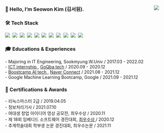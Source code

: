 <h3> 👋 Hello, I’m <b>Seowon Kim (김서원)</b>.
   <a href="https://hits.seeyoufarm.com"><img align="right" src="https://hits.seeyoufarm.com/api/count/incr/badge.svg?url=https%3A%2F%2Fgithub.com%2Fswkim-sm&count_bg=%2379C83D&title_bg=%23555555&icon=&icon_color=%23E7E7E7&title=hits&edge_flat=false"/></a>  
</h3>
<h3> 🛠 Tech Stack </h3>
<p>
  <img src="https://img.shields.io/badge/Python-3766AB?style=for-the-badge&logo=Python&logoColor=white"/></a>&nbsp 
  <img src="https://img.shields.io/badge/C++-00599C?style=flat-square&amp;logo=C%2B%2B&amp;logoColor=white"/></a>&nbsp 
  <img src="https://img.shields.io/badge/Javascript-ffb13b?style=flat-square&amp;logo=javascript&amp;logoColor=white"/></a>&nbsp 
  <img src="https://img.shields.io/badge/HTML-E34F26?style=flat-square&amp;logo=HTML5&amp;logoColor=white"/></a>&nbsp 
  <img src="https://img.shields.io/badge/FastAPI-009688?style=flat-square&logo=FastAPI&amp;logoColor=white"/></a>&nbsp 
  <img src="https://img.shields.io/badge/MySQL-4479A1?style=flat-square&logo=MySQL&amp;logoColor=white"/></a>&nbsp
  <img src="https://img.shields.io/badge/Git-F05032?style=flat-square&logo=Git&amp;logoColor=white"/></a>&nbsp 
  <img src="https://img.shields.io/badge/GitHub-181717?style=for-the-badge&logo=GitHub&amp;logoColor=white"/></a>&nbsp 
  <img src="https://img.shields.io/badge/PyTorch-EE4C2C?style=for-the-badge&logo=PyTorch&amp;logoColor=white"/></a>&nbsp 
  <img src="https://img.shields.io/badge/OpenCV-5C3EE8?style=flat-square&logo=OpenCV&amp;logoColor=white"/></a>&nbsp 
  <img src="https://img.shields.io/badge/TensorFlow-FF6F00?style=flat-square&logo=TensorFlow&amp;logoColor=white"/></a>&nbsp 
</p>

<h3> 🎓 Educations & Experiences </h3>
- Majoring in IT Engineering, Sookmyung.W.Univ / 2017.03 - 2022.02 <br/>
- <a href="https://www.ictintern.or.kr/main.do"> ICT internship </a>, <a href="https://www.goqba.com/?lang=ko">GoQba tech</a> / 2020.09 - 2020.12 <br/>
- <a href="https://boostcamp.connect.or.kr/"> Boostcamp AI tech </a>, <a href="https://www.connect.or.kr/"> Naver Connect</a> / 2021.08 - 2021.12 <br/>
- Google Machine Learning Bootcamp, Google / 2021.09 - 2021.12 <br/>

<h3> 📝 Certifications & Awards </h3>
- 리눅스마스터 2급 / 2019.04.05<br/>
- 정보처리기사 / 2021.07.10<br/>
- 여대생 창업 아이디어 영상 공모전, 최우수상 / 2020.11<br/>
- 제 18회 임베디드 소프트웨어 경진대회, <a href="https://eswcontest.or.kr/bbs/board.php?tbl=award&mode=VIEW&num=382&chr=&category=2020%EB%85%84&findType=&findWord=&sort1=&sort2=&page=1"> 최우수상 </a> / 2020.12 <br/>
- 추계학술대회 학부생 논문 경진대회, 최우수논문 / 2021.11 <br/>
